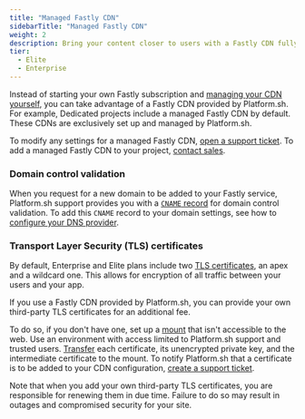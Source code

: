 ```yaml
---
title: "Managed Fastly CDN"
sidebarTitle: "Managed Fastly CDN"
weight: 2
description: Bring your content closer to users with a Fastly CDN fully managed by Platform.sh.
tier:
  - Elite
  - Enterprise
---
```


Instead of starting your own Fastly subscription and [managing your CDN yourself](./fastly.md),
you can take advantage of a Fastly CDN provided by Platform.sh.
For example, Dedicated projects include a managed Fastly CDN by default.
These CDNs are exclusively set up and managed by Platform.sh.

To modify any settings for a managed Fastly CDN,
[open a support ticket](https://console.platform.sh/-/users/~/tickets/open).
To add a managed Fastly CDN to your project,
[contact sales](https://platform.sh/contact/).

### Domain control validation
 
When you request for a new domain to be added to your Fastly service,
Platform.sh support provides you with a [`CNAME` record](../../domains/steps/dns.md) for domain control validation.
To add this `CNAME` record to your domain settings,
see how to [configure your DNS provider](../steps/_index.md#3-configure-your-dns-provider).

### Transport Layer Security (TLS) certificates
 
By default, Enterprise and Elite plans include two [TLS certificates](../../other/glossary.md#transport-layer-security-tls),
an apex and a wildcard one.
This allows for encryption of all traffic between your users and your app.
 
If you use a Fastly CDN provided by Platform.sh, 
you can provide your own third-party TLS certificates for an additional fee.

To do so, if you don't have one, 
set up a [mount](../../create-apps/app-reference.md#mounts) that isn't accessible to the web.
Use an environment with access limited to Platform.sh support and trusted users.
[Transfer](../../development/file-transfer.md) each certificate, its unencrypted private key, 
and the intermediate certificate to the mount.
To notify Platform.sh that a certificate is to be added to your CDN configuration,
[create a support ticket](../../overview/get-support.md#create-a-support-ticket).
 
Note that when you add your own third-party TLS certificates,
you are responsible for renewing them in due time.
Failure to do so may result in outages and compromised security for your site.